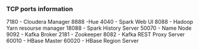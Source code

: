### TCP ports information

7180 - Cloudera Manager 
8888 -Hue 
4040 - Spark Web UI 
8088 - Hadoop Yarn resourse manager 
18088 - Spark History Server 
50070 - Name Node 
9092 - Kafka Broker 
2181 - Zookeeper 
8082 - Kafka REST Proxy Server 
60010 - HBase Master 
60020 - HBase Region Server
